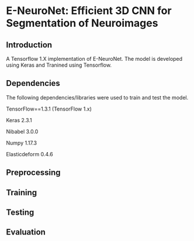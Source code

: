 # E-NeuroNet: Efficient 3D CNN for Segmentation of Neuroimages

## Introduction
A Tensorflow 1.X implementation of E-NeuroNet. The model is developed using Keras and Tranined using Tensorflow. 

## Dependencies
The following dependencies/libraries were used to train and test the model.

TensorFlow==1.3.1 (TensorFlow 1.x)

Keras 2.3.1

Nibabel 3.0.0

Numpy 1.17.3

Elasticdeform 0.4.6

## Preprocessing

## Training 


## Testing 

## Evaluation
